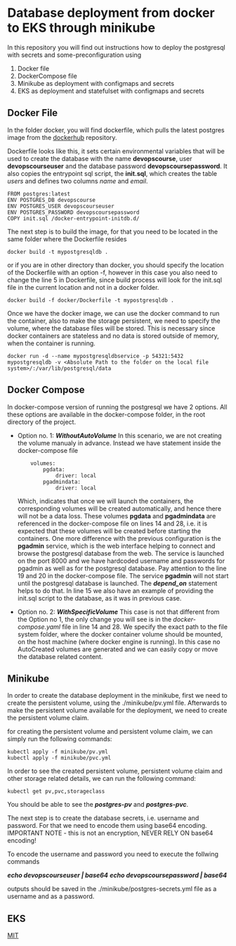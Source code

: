 # Database deployment from docker to EKS through minikube

In this repository you will find out instructions how to deploy the postgresql with secrets and some-preconfiguration using
1. Docker file
2. DockerCompose file
3. Minikube as deployment with configmaps and secrets
4. EKS as deployment and statefulset with configmaps and secrets

## Docker File

In the folder docker, you will find dockerfile, which pulls the latest postgres image from the [dockerhub](https://hub.docker.com/_/postgres) repository.

Dockerfile looks like this, it sets certain environmental variables that will be used to create the database with the name **devopscourse**, user **devopscourseuser** and the database password **devopscoursepassword**. It also copies the entrypoint sql script, the **init.sql**, which creates the table *users* and defines two columns *name* and *email*.

```docker
FROM postgres:latest
ENV POSTGRES_DB devopscourse
ENV POSTGRES_USER devopscourseuser
ENV POSTGRES_PASSWORD devopscoursepassword
COPY init.sql /docker-entrypoint-initdb.d/
```

The next step is to build the image, for that you need to be located in the same folder where the Dockerfile resides

```shell
docker build -t mypostgresqldb .
```

or if you are in other directory than docker, you should specify the location of the Dockerfile with an option -f, however in this case you also need to change the line 5 in Dockerfile, since build process will look for the init.sql file in the current location and not in a docker folder. 

```shell
docker build -f docker/Dockerfile -t mypostgresqldb .
```

Once we have the docker image, we can use the docker command to run the container, also to make the storage persistent, we need to specify the volume, where the database files will be stored. This is necessary since docker containers are stateless and no data is stored outside of memory, when the container is running. 

```shell
docker run -d --name mypostgresqldbservice -p 54321:5432 mypostgresqldb -v <Absolute Path to the folder on the local file system>/:/var/lib/postgresql/data
```
## Docker Compose

In docker-compose version of running the postgresql we have 2 options. All these options are available in the docker-compose folder, in the root directory of the project.

* Option no. 1: ***WithoutAutoVolume***
In this scenario, we are not creating the volume manualy in advance. Instead we have statement inside the docker-compose file 
    ```docker-compose
        volumes:
            pgdata:
                driver: local
            pgadmindata:
                driver: local
    ``` 
    Which, indicates that once we will launch the containers, the corresponding volumes will be created automatically, and hence there will not be a data loss.
    These volumes **pgdata** and **pgadmindata** are referenced in the docker-compose file on lines 14 and 28, i.e. it is expected that these volumes will be created before starting the containers. 
    One more difference with the previous configuration is the **pgadmin** service, which is the web interface helping to connect and browse the postgresql database from the web. The service is launched on the port 8000 and we have hardcoded username and passwords for pgadmin as well as for the postgresql database. 
    Pay attention to the line 19 and 20 in the docker-compose file. The service **pgadmin** will not start until the postgresql database is launched. The ***depend_on*** statement helps to do that.
    In line 15 we also have an example of providing the init.sql script to the database, as it was in previous case. 

* Option no. 2: ***WithSpecificVolume***
This case is not that different from the Option no 1, the only change you will see is in the *docker-compose.yaml* file in line 14 and 28. We specify the exact path to the file system folder, where the docker container volume should be mounted, on the host machine (where docker engine is running).
In this case no AutoCreated volumes are generated and we can easily copy or move the database related content.

## Minikube

In order to create the database deployment in the minikube, first we need to create the persistent volume, using the ./minikube/pv.yml file. Afterwards to make the persistent volume available for the deployment, we need to create the persistent volume claim. 

for creating the persistent volume and persistent volume claim, we can simply run the following commands:

```shell
kubectl apply -f minikube/pv.yml
kubectl apply -f minikube/pvc.yml
```

In order to see the created persistent volume, persistent volume claim and other storage related details, we can run the following command:

```shell
kubectl get pv,pvc,storageclass
```
You should be able to see the ***postgres-pv*** and ***postgres-pvc***.

The next step is to create the database secrets, i.e. username and password. For that we need to encode them using base64 encoding. IMPORTANT NOTE - this is not an encryption, NEVER RELY ON base64 encoding!

To encode the username and password you need to execute the follwing commands

***echo devopscourseuser | base64***
***echo devopscoursepassword | base64***

outputs should be saved in the ./minikube/postgres-secrets.yml file as a username and as a password.

## EKS

[MIT](https://choosealicense.com/licenses/mit/)